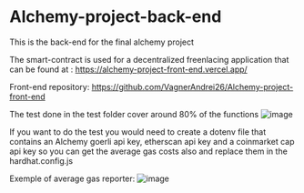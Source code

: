 # Alchemy-project-back-end
This is the back-end for the final alchemy project

The smart-contract is used for a decentralized freenlacing application that can be found at : 
https://alchemy-project-front-end.vercel.app/

Front-end repository: 
https://github.com/VagnerAndrei26/Alchemy-project-front-end

The test done in the test folder cover around 80% of the functions
![image](https://user-images.githubusercontent.com/111457602/217929811-89822e1a-d885-4a92-bbe9-e40caf99d744.png)

If you want to do the test you would need to create a dotenv file that contains an Alchemy goerli api key, etherscan api key and a coinmarket cap api key so you can get the average gas costs also and replace them in the hardhat.config.js

Exemple of average gas reporter:
![image](https://user-images.githubusercontent.com/111457602/217930759-31c0cf7b-fcf2-49e5-93b8-354cf32d82d6.png)


